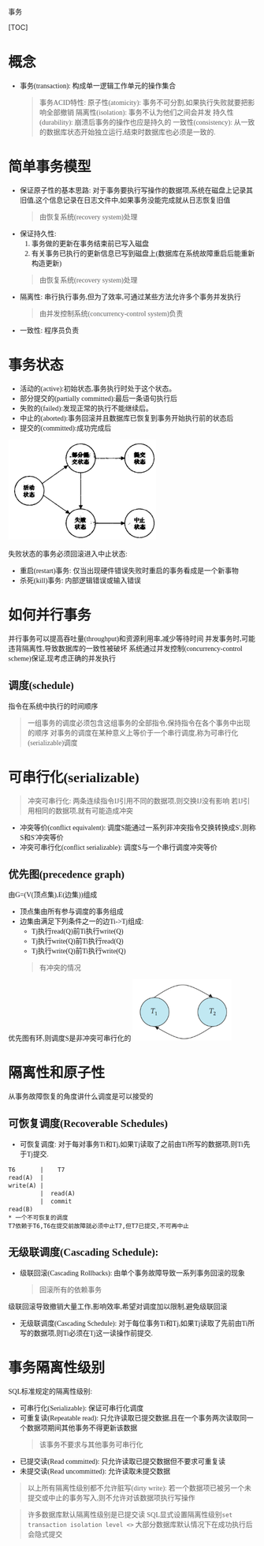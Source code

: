 事务

[TOC]
<font face = "Consolas">

# 概念
* 事务(transaction): 构成单一逻辑工作单元的操作集合
    > 事务ACID特性:
    原子性(atomicity): 事务不可分割,如果执行失败就要把影响全部撤销
    隔离性(isolation): 事务不认为他们之间会并发
    持久性(durability): 崩溃后事务的操作也应是持久的
    一致性(consistency): 从一致的数据库状态开始独立运行,结束时数据库也必须是一致的.

# 简单事务模型
* 保证原子性的基本思路: 对于事务要执行写操作的数据项,系统在磁盘上记录其旧值,这个信息记录在日志文件中,如果事务没能完成就从日志恢复旧值
    > 由恢复系统(recovery system)处理
* 保证持久性:
    1. 事务做的更新在事务结束前已写入磁盘
    2. 有关事务已执行的更新信息已写到磁盘上(数据库在系统故障重启后能重新构造更新)
    > 由恢复系统(recovery system)处理
* 隔离性: 串行执行事务,但为了效率,可通过某些方法允许多个事务并发执行
    > 由并发控制系统(concurrency-control system)负责
* 一致性: 程序员负责
# 事务状态
* 活动的(active):初始状态,事务执行时处于这个状态。
* 部分提交的(partially committed):最后一条语句执行后
* 失败的(failed):发现正常的执行不能继续后。
* 中止的(aborted):事务回滚并且数据库已恢复到事务开始执行前的状态后
* 提交的(committed):成功完成后
<img src="./pics/14/1.1事务状态.png" width="300"/>

失败状态的事务必须回滚进入中止状态:
* 重启(restart)事务: 仅当出现硬件错误失败时重启的事务看成是一个新事物
* 杀死(kill)事务: 内部逻辑错误或输入错误

# 如何并行事务
并行事务可以提高吞吐量(throughput)和资源利用率,减少等待时间
并发事务时,可能违背隔离性,导致数据库的一致性被破坏
系统通过并发控制(concurrency-control scheme)保证,现考虑正确的并发执行
## 调度(schedule)
指令在系统中执行的时间顺序
>一组事务的调度必须包含这组事务的全部指令,保持指令在各个事务中出现的顺序
对事务的调度在某种意义上等价于一个串行调度,称为可串行化(serializable)调度

# 可串行化(serializable)
>冲突可串行化:
两条连续指令IJ引用不同的数据项,则交换IJ没有影响
若IJ引用相同的数据项,就有可能造成冲突
* 冲突等价(conflict equivalent): 调度S能通过一系列非冲突指令交换转换成S',则称S和S'冲突等价
* 冲突可串行化(conflict serializable): 调度S与一个串行调度冲突等价
## 优先图(precedence graph)
由G=(V(顶点集),E(边集))组成
* 顶点集由所有参与调度的事务组成
* 边集由满足下列条件之一的边Ti->Tj组成:
    * Tj执行read(Q)前Ti执行write(Q)
    * Tj执行write(Q)前Ti执行read(Q)
    * Tj执行write(Q)前Ti执行write(Q)
    > 有冲突的情况

优先图有环,则调度S是非冲突可串行化的
<img src="./pics/14/1.2优先图.png" width="200"/>

# 隔离性和原子性
从事务故障恢复的角度讲什么调度是可以接受的
## 可恢复调度(Recoverable Schedules)
* 可恢复调度: 对于每对事务Ti和Tj,如果Tj读取了之前由Ti所写的数据项,则Ti先于Tj提交.
```text
T6       |    T7
read(A)  |
write(A) |  
         |  read(A)
         |  commit
read(B)
* 一个不可恢复的调度
T7依赖于T6,T6在提交前故障就必须中止T7,但T7已提交,不可再中止
```
## 无级联调度(Cascading Schedule):
* 级联回滚(Cascading Rollbacks): 由单个事务故障导致一系列事务回滚的现象
    > 回滚所有的依赖事务

级联回滚导致撤销大量工作,影响效率,希望对调度加以限制,避免级联回滚
* 无级联调度(Cascading Schedule): 对于每位事务Ti和Tj,如果Tj读取了先前由Ti所写的数据项,则Ti必须在Tj这一读操作前提交.

# 事务隔离性级别
SQL标准规定的隔离性级别:
* 可串行化(Serializable): 保证可串行化调度
* 可重复读(Repeatable read): 只允许读取已提交数据,且在一个事务两次读取同一个数据项期间其他事务不得更新该数据
    > 该事务不要求与其他事务可串行化
* 已提交读(Read committed): 只允许读取已提交数据但不要求可重复读
* 未提交读(Read uncommitted): 允许读取未提交数据
>以上所有隔离性级别都不允许脏写(dirty write):  若一个数据项已被另一个未提交或中止的事务写入,则不允许对该数据项执行写操作

> 许多数据库默认隔离性级别是已提交读
SQL显式设置隔离性级别`set transaction isolation level <>`
大部分数据库默认情况下在成功执行后会隐式提交